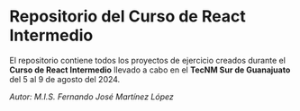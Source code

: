 # Repositorio del Curso de React Intermedio

El repositorio contiene todos los proyectos de ejercicio creados durante el **Curso de React Intermedio** llevado a cabo en el **TecNM Sur de Guanajuato** del 5 al 9 de agosto del 2024.

*Autor: M.I.S. Fernando José Martínez López*

